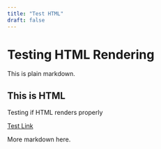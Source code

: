```yaml
---
title: "Test HTML"
draft: false
---
```


# Testing HTML Rendering

This is plain markdown.

<div class="test">
<h2>This is HTML</h2>
<p>Testing if HTML renders properly</p>
<a href="https://google.com">Test Link</a>
</div>

More markdown here.